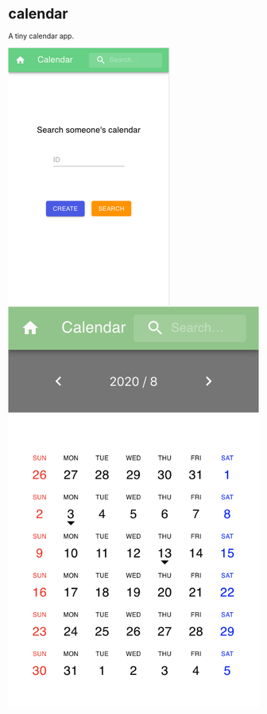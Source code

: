 # calendar

A tiny calendar app.

![sample top page](./images/toppage.png)
![sample calendar page](./images/calendar.png)
